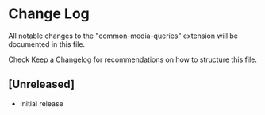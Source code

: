 # Change Log

All notable changes to the "common-media-queries" extension will be documented in this file.

Check [Keep a Changelog](http://keepachangelog.com/) for recommendations on how to structure this file.

## [Unreleased]

- Initial release
